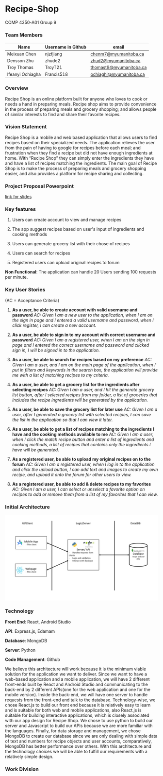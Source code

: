 # Recipe-Shop
COMP 4350-A01 Group 9
### Team Members

| Name | Username in Github  |   email |
|------|---------------------|---------|
| Meixuan Chen | njzfjiang   | chenm7@myumanitoba.ca  |
| Densson Zhu  | zhude2 | zhud2@myumanitoba.ca |
| Troy Thomas | TroyT21 | thomast9@myumanitoba.ca |
| Ifeanyi Ochiagha | Francis518 |ochiaghi@myumanitoba.ca|

### Overview

Recipe Shop is an online platform built for anyone who loves to cook or needs a hand in preparing meals. Recipe shop aims to provide convenience in the process of preparing meals and grocery shopping; and allows people of similar interests to find and share their favorite recipes.

### Vision Statement
Recipe Shop is a mobile and web based application that allows users to find recipes based on their specialized needs. The application relieves the user from the pain of having to google for recipes before each meal; and frustration when they find a recipe but did not have enough ingredients at home. With “Recipe Shop” they can simply enter the ingredients they have and have a list of recipes matching the ingredients. The main goal of Recipe Shop is to make the process of preparing meals and grocery shopping easier, and also provides a platform for recipe sharing and collecting.

### Project Proposal Powerpoint
[link for slides](https://docs.google.com/presentation/d/1ZIRzEjUDUouv7DUa-ByEjAxJUdLvU-xD/edit#slide=id.p2)


### Key features
1.  Users can create account to view and manage recipes
    
2.  The app suggest recipes based on user's input of ingredients and cooking methods
    
3.  Users can generate grocery list with their chose of recipes
    
4.  Users can search for recipes
    
5.  Registered users can upload original recipes to forum

**Non Functional**: The application can handle 20 Users sending 100 requests per minute.

### Key User Stories
(AC = Acceptance Criteria)
1. **As a user, be able to create account with valid username and password**
_AC: Given I am a new user to the application, when I am on the sign in page and I entered a valid username and password, when I click register, I can create a new account._


2. **As a user, be able to sign in to my account with correct username and password**
_AC: Given I am a registered user, when I am on the sign in page and I entered the correct username and password and clicked sign in, I will be signed in to the application._


3. **As a user, be able to search for recipes based on my preference**
_AC: Given I am a user, and I am on the main page of the application, when I put in filters and keywords in the search box, the application will provide me with a list of matching recipes to my criteria._


4. **As a user, be able to get a grocery list for the ingredients after selecting recipes**
_AC: Given I am a user, and I hit the generate grocery list button, after I selected recipes from my folder, a list of groceries that includes the recipe ingredients will be generated by the application._


5. **As a user, be able to save the grocery list for later use**
_AC: Given I am a user, after I generated a grocery list with selected recipes, I can save the list in the application so that I can view it later._


6. **As a user, be able to get a list of recipes matching to the ingredients I have and the cooking methods available to me**
_AC: Given I am a user, when I click the match recipe button and enter a list of ingredients and cooking methods, a list of recipes that contains only the ingredients I have will be generated._


7. **As a registered user, be able to upload my original recipes on to the forum**
_AC: Given I am a registered user, when I log in to the application and click the upload button, I can add text and images to create my own recipe, and upload it onto the forum for other users to view._


8. **As a registered user, be able to add & delete recipes to my favorites**
_AC: Given I am a user, I can select or unselect a favorite option on recipes to add or remove them from a list of my favorites that I can view._


### Initial Architecture
![Architecture Diagram](https://github.com/njzfjiang/Recipe-Shop/blob/main/Documentation/Architecture-modified.jpg)

### Technology
**Front End**: React, Android Studio 

**API**: Express.js, Edamam

**Database**: MongoDB

**Server**: Python

**Code Management**: Github

We believe this architecture will work because it is the minimum viable solution for the application we want to deliver. Since we want to have a web-based application and a mobile application, we will have 2 different front-ends built by React and Android Studio and communicating to the back-end by 2 different APIs(one for the web application and one for the mobile version). Inside the back-end, we will have one server to handle requests from the front-end and talk to the database. Technology-wise, we chose React.js to build our front end because it is relatively easy to learn and is suitable for both web and mobile applications, also React.js is suitable for building interactive applications, which is closely associated with our app design for Recipe Shop. We chose to use python to build our server and Javascript to build our APIs because we are more familiar with the languages. Finally, for data storage and management, we chose MongoDB to create our database since we are only dealing with simple data of text and numbers for recipe objects and user accounts, comparatively, MongoDB has better performance over others. With this architecture and the technology choices we will be able to fulfill our requirements with a relatively simple design.


### Work Division
